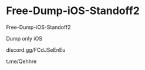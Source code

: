 # Free-Dump-iOS-Standoff2

Free-Dump-iOS-Standoff2

Dump only iOS

discord.gg/FCdJSeEnEu

t.me/Qehhre
